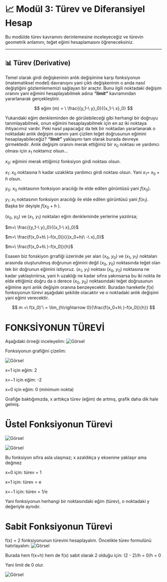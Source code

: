 # 📈 Modül 3: Türev ve Diferansiyel Hesap

Bu modülde türev kavramını derinlemesine inceleyeceğiz ve türevin geometrik anlamını, teğet eğimi hesaplamasını öğreneceksiniz.

---

## 📊 Türev (Derivative)

Temel olarak girdi değişkeninin anlık değişimine karşı fonksiyonun (matematiksel model) davranışını yani çıktı değişkeninin o anda nasıl değiştiğini gözlemlememizi sağlayan bir araçtır. Bunu ilgili noktadaki değişim oranını yani eğimini hesaplayabilmek adına *__“limit”__* kavramından yararlanarak gerçekleştirir. 

$$
eğim (m) = \ \frac{{y_1-\ y}_0}{{x_1-\ x}_0}
$$

Yukarıdaki eğim denkleminden de görülebileceği gibi herhangi bir doğruyu tanımlayabilmek, onun eğimini hesaplayabilmek için en az iki noktaya ihtiyacımız vardır. Peki nasıl yapacağız da tek bir noktadan yararlanarak o noktadaki anlık değişim oranını yani çizilen teğet doğrusunun eğimini hesaplayabileceğiz? __*“limit”*__ yaklaşımı tam olarak burada devreye girmektedir. 
Anlık değişim oranını merak ettiğimiz bir $x_0$ noktası ve yardımcı olması için $x_1$ noktamız olsun…

$x_0$: eğimini merak ettiğimiz fonksiyon girdi noktası olsun. 

$x_1$: $x_0$ noktasına h kadar uzaklıkta yardımcı girdi noktası olsun. Yani $x_1=\ x_0+h$ olsun. 

$y_0$: $x_0$ noktasının fonksiyon aracılığı ile elde edilen görüntüsü yani $f(x_0)$.

$y_1$: $x_1$ noktasının fonksiyon aracılığı ile elde edilen görüntüsü yani $f(x_1)$.  Başka bir deyişle $f(x_0+h\ )$.

${(x}_0,\ y_0)$ ve  ${(x}_1,\ y_1)$ noktaları eğim denkleminde yerlerine yazılırsa; 

$m=\ \frac{{y_1-\ y}_0}{{x_1-\ x}_0}$

$m=\ \frac{f(x_0+h\ )-f(x_0)}{{(x_0+h)\ -\ x}_0}$

$m=\ \frac{f(x_0+h\ )-f(x_0)}{h}$

Esasen biz fonskiyon grrafiği üzerinde yer alan ${(x}_0,\ y_0)$ ve  ${(x}_1,\ y_1)$ noktaları arasında oluşturulmuş doğrunun eğimini değil ${(x}_0,\ y_0)$ noktasında teğet olan tek bir doğrunun eğimini istiyoruz. ${(x}_1,\ y_1)$ noktası ${(x}_0,\ y_0)$ noktasına ne kadar yaklaştırılırsa, yani h uzaklığı ne kadar sıfıra yakınsarsa bu iki nokta ile elde ettiğimiz doğru da o derece ${(x}_0,\ y_0)$ noktasındaki teğet doğrusunun eğimine ayni anlık değişim oranına benzeyecektir. Buradan hareketle $f(x)$ fonksiyonun türevi aşağıdaki şekilde olacaktır ve o noktadaki anlık değişimi yani eğimi verecektir. 

$$
m =\ f(x_0)'\ = \lim_{h\rightarrow 0}{\frac{f(x_0+h\ )-f(x_0)}{h}}
$$

# FONKSİYONUN TÜREVİ

Aşağıdaki örneği inceleyelim:
![Görsel](../assets/images/turev-ornek.jpg)

Fonksiyonun grafiğini çizelim:

![Görsel](../assets/images/turev-grafik.png)

x=1 için eğim: 2

x=−1 için eğim: -2

x=0 için eğim: 0 (minimum nokta)

Grafiğe baktığımızda, x arttıkça türev (eğim) de artmış, grafik daha dik hale gelmiş.

# Üstel Fonksiyonun Türevi

![Görsel](../assets/images/ustel-turev.jpg)

![Görsel](../assets/images/ustel-grafik.png)

Bu fonksiyon sıfıra asla ulaşmaz; x azaldıkça y eksenine yaklaşır ama değmez

x=0 için: türev = 1

x=1 için: türev = e

x=−1 için: türev = 1/e

Yani fonksiyonun herhangi bir noktasındaki eğim (türev), o noktadaki y değeriyle aynıdır.

# Sabit Fonksiyonun Türevi

f(x) = 2 fonksiyonunun türevini hesaplayalım.
Öncelikle türev formulünü hatırlayalım:
![Görsel](../assets/images/turev.jpg)

Burada hem f(x+h) hem de f(x) sabit olarak 2 olduğu için:
(2 - 2)/h = 0/h = 0

Yani limit de 0 olur.

![Görsel](../assets/images/sabit-grafik.png)
